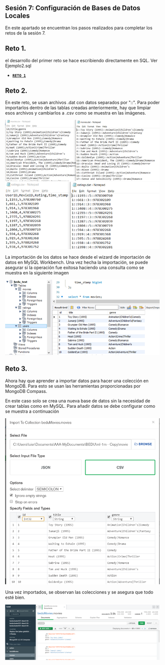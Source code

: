 ## Sesión 7: Configuración de Bases de Datos Locales

En este apartado se encuentran los pasos realizados para completar los retos de la sesión 7.

## Reto 1.

el desarrollo del primer reto se hace escribiendo directamente en SQL. Ver Ejemplo2.sql

- [**`RETO 1`**](Reto1.sql)

## Reto 2.

En este reto, se usan archivos .dat con datos separados por "::". Para poder importarlos dentro de las tablas creadas anteriormente, hay que limpiar esos archivos y cambiarlos a .csv como se muestra en las imágenes.

<img src="imagenes/Reto2MoviesClean.PNG" width="500">
<img src="imagenes/Reto2RatingsClean.png" width="500">

La importación de los datos se hace desde el wizard de importación de datos en MySQL Workbench.
Una vez hecha la importación, se puede asegurar si la operación fue exitosa haciendo una consulta como se muestra en la siguiente imagen 

<img src="imagenes/Consulta.png" width="500">

## Reto 3.

Ahora hay que aprender a importar datos para hacer una colección en MongoDB.
Para esto se usan las herramientas proporcionadas por MongoDB Compass.

En este caso solo se crea una nueva base de datos sin la necesidad de crear tablas como en MySQL.
Para añadir datos se debe configurar como se muestra a continuación

<img src="imagenes/ImportMongo.png" width="500">

Una vez importados, se observan las colecciones y se asegura que todo esté bien.

<img src="imagenes/documents.png" width="500">
